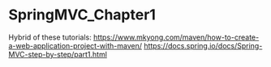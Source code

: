 # SpringMVC_Chapter1
Hybrid of these tutorials:
https://www.mkyong.com/maven/how-to-create-a-web-application-project-with-maven/
https://docs.spring.io/docs/Spring-MVC-step-by-step/part1.html
